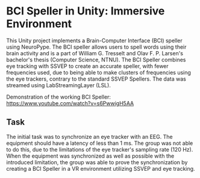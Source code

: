 # BCI Speller in Unity: Immersive Environment
This Unity project implements a Brain-Computer Interface (BCI) speller using NeuroPype. The BCI speller allows users to spell words using their brain activity and is a part of William G. Tresselt and Olav F. P. Larsen's bachelor's thesis (Computer Science, NTNU). The BCI Speller combines eye tracking with SSVEP to create an accurate speller, with fewer frequencies used, due to being able to make clusters of frequencies using the eye trackers, contrary to the
standard SSVEP Spellers. The data was streamed using LabStreamingLayer (LSL).

Demonstration of the working BCI Speller: https://www.youtube.com/watch?v=s6PwwigH5AA

## Task
The initial task was to synchronize an eye tracker with an EEG. The equipment should have a latency of less than 1 ms. The group was not able to do this, due to the limitations of the eye tracker's sampling rate (120 Hz). When the equipment was synchronized as well as possible with the introduced limitation, the group was able to prove the synchronization by creating a BCI Speller in a VR environment utilizing SSVEP and eye tracking. 


